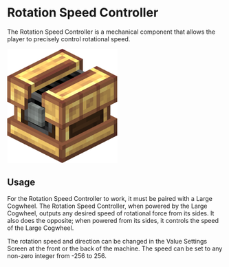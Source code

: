 # Rotation Speed Controller

The Rotation Speed Controller is a mechanical component that allows the player to precisely control rotational speed.

<img src="../assets/blocks/rotation_speed_controller.png" alt="Mechanical Press" width="256"/>

## Usage

For the Rotation Speed Controller to work, it must be paired with a Large Cogwheel. The Rotation Speed Controller, when powered by the Large Cogwheel, outputs any desired speed of rotational force from its sides. It also does the opposite; when powered from its sides, it controls the speed of the Large Cogwheel.

The rotation speed and direction can be changed in the Value Settings Screen at the front or the back of the machine. The speed can be set to any non-zero integer from -256 to 256.
